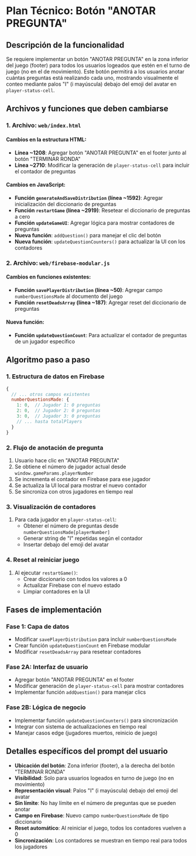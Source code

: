 # Plan Técnico: Botón "ANOTAR PREGUNTA"

## Descripción de la funcionalidad

Se requiere implementar un botón "ANOTAR PREGUNTA" en la zona inferior del juego (footer) para todos los usuarios logeados que estén en el turno de juego (no en el de movimiento). Este botón permitirá a los usuarios anotar cuántas preguntas está realizando cada uno, mostrando visualmente el conteo mediante palos "I" (i mayúscula) debajo del emoji del avatar en `player-status-cell`.

## Archivos y funciones que deben cambiarse

### 1. Archivo: `web/index.html`

#### Cambios en la estructura HTML:
- **Línea ~1208**: Agregar botón "ANOTAR PREGUNTA" en el footer junto al botón "TERMINAR RONDA"
- **Línea ~2710**: Modificar la generación de `player-status-cell` para incluir el contador de preguntas

#### Cambios en JavaScript:
- **Función `generateAndSaveDistribution` (línea ~1592)**: Agregar inicialización del diccionario de preguntas
- **Función `restartGame` (línea ~2919)**: Resetear el diccionario de preguntas a cero
- **Función `updateGameUI`**: Agregar lógica para mostrar contadores de preguntas
- **Nueva función**: `addQuestion()` para manejar el clic del botón
- **Nueva función**: `updateQuestionCounters()` para actualizar la UI con los contadores

### 2. Archivo: `web/firebase-modular.js`

#### Cambios en funciones existentes:
- **Función `savePlayerDistribution` (línea ~50)**: Agregar campo `numberQuestionsMade` al documento del juego
- **Función `resetDeadsArray` (línea ~187)**: Agregar reset del diccionario de preguntas

#### Nueva función:
- **Función `updateQuestionCount`**: Para actualizar el contador de preguntas de un jugador específico

## Algoritmo paso a paso

### 1. Estructura de datos en Firebase
```javascript
{
  // ... otros campos existentes
  numberQuestionsMade: {
    1: 0,  // Jugador 1: 0 preguntas
    2: 0,  // Jugador 2: 0 preguntas
    3: 0,  // Jugador 3: 0 preguntas
    // ... hasta totalPlayers
  }
}
```

### 2. Flujo de anotación de pregunta
1. Usuario hace clic en "ANOTAR PREGUNTA"
2. Se obtiene el número de jugador actual desde `window.gameParams.playerNumber`
3. Se incrementa el contador en Firebase para ese jugador
4. Se actualiza la UI local para mostrar el nuevo contador
5. Se sincroniza con otros jugadores en tiempo real

### 3. Visualización de contadores
1. Para cada jugador en `player-status-cell`:
   - Obtener el número de preguntas desde `numberQuestionsMade[playerNumber]`
   - Generar string de "I" repetidas según el contador
   - Insertar debajo del emoji del avatar

### 4. Reset al reiniciar juego
1. Al ejecutar `restartGame()`:
   - Crear diccionario con todos los valores a 0
   - Actualizar Firebase con el nuevo estado
   - Limpiar contadores en la UI

## Fases de implementación

### Fase 1: Capa de datos
- Modificar `savePlayerDistribution` para incluir `numberQuestionsMade`
- Crear función `updateQuestionCount` en Firebase modular
- Modificar `resetDeadsArray` para resetear contadores

### Fase 2A: Interfaz de usuario
- Agregar botón "ANOTAR PREGUNTA" en el footer
- Modificar generación de `player-status-cell` para mostrar contadores
- Implementar función `addQuestion()` para manejar clics

### Fase 2B: Lógica de negocio
- Implementar función `updateQuestionCounters()` para sincronización
- Integrar con sistema de actualizaciones en tiempo real
- Manejar casos edge (jugadores muertos, reinicio de juego)

## Detalles específicos del prompt del usuario

- **Ubicación del botón**: Zona inferior (footer), a la derecha del botón "TERMINAR RONDA"
- **Visibilidad**: Solo para usuarios logeados en turno de juego (no en movimiento)
- **Representación visual**: Palos "I" (i mayúscula) debajo del emoji del avatar
- **Sin límite**: No hay límite en el número de preguntas que se pueden anotar
- **Campo en Firebase**: Nuevo campo `numberQuestionsMade` de tipo diccionario
- **Reset automático**: Al reiniciar el juego, todos los contadores vuelven a 0
- **Sincronización**: Los contadores se muestran en tiempo real para todos los jugadores
